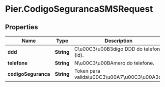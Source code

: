 # Pier.CodigoSegurancaSMSRequest

## Properties
Name | Type | Description | Notes
------------ | ------------- | ------------- | -------------
**ddd** | **String** | C\u00C3\u00B3digo DDD do telefone (id). | [optional] 
**telefone** | **String** | N\u00C3\u00BAmero do telefone. | [optional] 
**codigoSeguranca** | **String** | Token para valida\u00C3\u00A7\u00C3\u00A3o. | [optional] 


